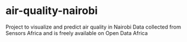 # air-quality-nairobi
Project to visualize and predict air quality in Nairobi
Data collected from Sensors Africa and is freely available on Open Data Africa

